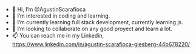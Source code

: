 - 👋 Hi, I’m @AgustinScarafioca
- 👀 I’m interested in coding and learning.
- 🌱 I’m currently learning full stack development, currently learning js.
- 💞️ I’m looking to collaborate on any good proyect and learn a lot.
- 📫 You can reach me in my Linkedin, https://www.linkedin.com/in/agustin-scarafioca-giesberg-44b678220/

